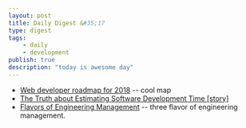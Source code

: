 ```yaml
---
layout: post
title: Daily Digest &#35;17
type: digest
tags: 
    - daily
    - development
publish: true
description: "today is awesome day"
---
```


- [Web developer roadmap for 2018](https://github.com/kamranahmedse/developer-roadmap) -- cool map
- [The Truth about Estimating Software Development Time [story]](https://medium.com/@mwarcholinski/the-truth-about-estimating-software-development-time-story-13f3059d2e04)
- [Flavors of Engineering Management](http://blog.benjamin-encz.de/post/flavors-of-engineering-management/) -- three flavor of engineering management.